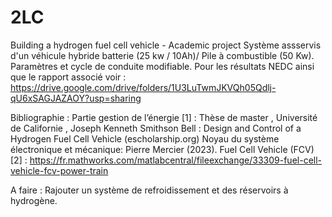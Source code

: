 # 2LC
Building a hydrogen fuel cell vehicle - Academic project
Système assservis d'un véhicule hybride batterie (25 kw / 10Ah)/ Pile à combustible (50 Kw).
Paramètres et cycle de conduite modifiable.
Pour les résultats NEDC ainsi que le rapport associé voir : 
https://drive.google.com/drive/folders/1U3LuTwmJKVQh05Qdlj-qU6xSAGJAZAOY?usp=sharing

Bibliographie :
Partie gestion de l’énergie [1] : Thèse de master , Université de Californie , Joseph Kenneth 
Smithson Bell : Design and Control of a Hydrogen Fuel Cell Vehicle (escholarship.org)
Noyau du système électronique et mécanique: Pierre Mercier (2023). Fuel Cell Vehicle (FCV) 
[2] :
https://fr.mathworks.com/matlabcentral/fileexchange/33309-fuel-cell-vehicle-fcv-power-train

A faire : 
Rajouter un système de refroidissement et des réservoirs à hydrogène.
